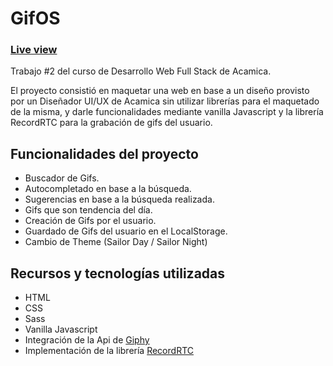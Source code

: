 # GifOS

### [Live view](https://fvittorello.github.io/gifOS)

Trabajo #2 del curso de Desarrollo Web Full Stack de Acamica.

El proyecto consistió en maquetar una web en base a un diseño provisto por un Diseñador UI/UX de Acamica sin utilizar librerías para el maquetado de la misma, y darle funcionalidades mediante vanilla Javascript y la librería RecordRTC para la grabación de gifs del usuario.

## Funcionalidades del proyecto

- Buscador de Gifs.
- Autocompletado en base a la búsqueda.
- Sugerencias en base a la búsqueda realizada.
- Gifs que son tendencia del día.
- Creación de Gifs por el usuario.
- Guardado de Gifs del usuario en el LocalStorage.
- Cambio de Theme (Sailor Day / Sailor Night)

## Recursos y tecnologías utilizadas

- HTML
- CSS
- Sass
- Vanilla Javascript
- Integración de la Api de [Giphy](https://developers.giphy.com/)
- Implementación de la librería [RecordRTC](https://recordrtc.org/)
